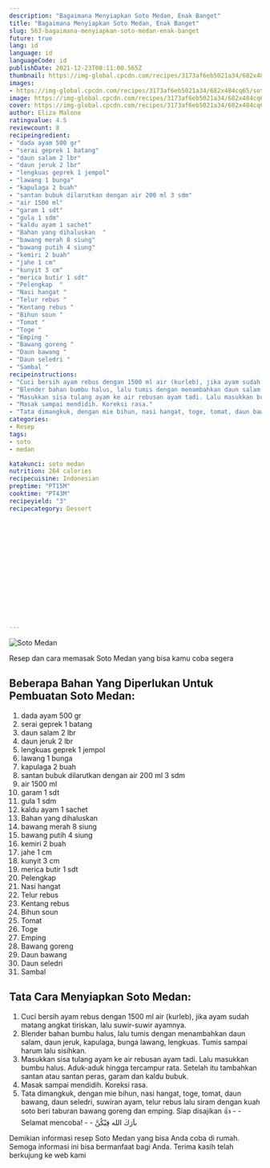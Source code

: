 ```yaml
---
description: "Bagaimana Menyiapkan Soto Medan, Enak Banget"
title: "Bagaimana Menyiapkan Soto Medan, Enak Banget"
slug: 563-bagaimana-menyiapkan-soto-medan-enak-banget
future: true
lang: id
language: id
languageCode: id
publishDate: 2021-12-23T00:11:00.565Z 
thumbnail: https://img-global.cpcdn.com/recipes/3173af6eb5021a34/682x484cq65/soto-medan-foto-resep-utama.png
images:
- https://img-global.cpcdn.com/recipes/3173af6eb5021a34/682x484cq65/soto-medan-foto-resep-utama.png
image: https://img-global.cpcdn.com/recipes/3173af6eb5021a34/682x484cq65/soto-medan-foto-resep-utama.png
cover: https://img-global.cpcdn.com/recipes/3173af6eb5021a34/682x484cq65/soto-medan-foto-resep-utama.png
author: Eliza Malone
ratingvalue: 4.5
reviewcount: 8
recipeingredient:
- "dada ayam 500 gr"
- "serai geprek 1 batang"
- "daun salam 2 lbr"
- "daun jeruk 2 lbr"
- "lengkuas geprek 1 jempol"
- "lawang 1 bunga"
- "kapulaga 2 buah"
- "santan bubuk dilarutkan dengan air 200 ml 3 sdm"
- "air 1500 ml"
- "garam 1 sdt"
- "gula 1 sdm"
- "kaldu ayam 1 sachet"
- "Bahan yang dihaluskan  "
- "bawang merah 8 siung"
- "bawang putih 4 siung"
- "kemiri 2 buah"
- "jahe 1 cm"
- "kunyit 3 cm"
- "merica butir 1 sdt"
- "Pelengkap  "
- "Nasi hangat "
- "Telur rebus "
- "Kentang rebus "
- "Bihun soun "
- "Tomat "
- "Toge "
- "Emping "
- "Bawang goreng "
- "Daun bawang "
- "Daun seledri "
- "Sambal "
recipeinstructions:
- "Cuci bersih ayam rebus dengan 1500 ml air (kurleb), jika ayam sudah matang angkat tiriskan, lalu suwir-suwir ayamnya."
- "Blender bahan bumbu halus, lalu tumis dengan menambahkan daun salam, daun jeruk, kapulaga, bunga lawang, lengkuas. Tumis sampai harum lalu sisihkan."
- "Masukkan sisa tulang ayam ke air rebusan ayam tadi. Lalu masukkan bumbu halus. Aduk-aduk hingga tercampur rata. Setelah itu tambahkan santan atau santan peras, garam dan kaldu bubuk."
- "Masak sampai mendidih. Koreksi rasa."
- "Tata dimangkuk, dengan mie bihun, nasi hangat, toge, tomat, daun bawang, daun seledri, suwiran ayam, telur rebus lalu siram dengan kuah soto beri taburan bawang goreng dan emping. Siap disajikan 👍  Selamat mencoba!   باَرَكَ الله فِيْكُنَّ"
categories:
- Resep
tags:
- soto
- medan

katakunci: soto medan 
nutrition: 264 calories
recipecuisine: Indonesian
preptime: "PT15M"
cooktime: "PT43M"
recipeyield: "3"
recipecategory: Dessert


     
    
    
    
    
    
    
    
    
    
    
      
    
---
```



![Soto Medan](https://img-global.cpcdn.com/recipes/3173af6eb5021a34/682x484cq65/soto-medan-foto-resep-utama.png)

Resep dan cara memasak  Soto Medan yang bisa kamu coba segera

<!--inarticleads1-->

## Beberapa Bahan Yang Diperlukan Untuk Pembuatan Soto Medan:

1. dada ayam 500 gr
1. serai geprek 1 batang
1. daun salam 2 lbr
1. daun jeruk 2 lbr
1. lengkuas geprek 1 jempol
1. lawang 1 bunga
1. kapulaga 2 buah
1. santan bubuk dilarutkan dengan air 200 ml 3 sdm
1. air 1500 ml
1. garam 1 sdt
1. gula 1 sdm
1. kaldu ayam 1 sachet
1. Bahan yang dihaluskan  
1. bawang merah 8 siung
1. bawang putih 4 siung
1. kemiri 2 buah
1. jahe 1 cm
1. kunyit 3 cm
1. merica butir 1 sdt
1. Pelengkap  
1. Nasi hangat 
1. Telur rebus 
1. Kentang rebus 
1. Bihun soun 
1. Tomat 
1. Toge 
1. Emping 
1. Bawang goreng 
1. Daun bawang 
1. Daun seledri 
1. Sambal 



<!--inarticleads2-->

## Tata Cara Menyiapkan Soto Medan:

1. Cuci bersih ayam rebus dengan 1500 ml air (kurleb), jika ayam sudah matang angkat tiriskan, lalu suwir-suwir ayamnya.
1. Blender bahan bumbu halus, lalu tumis dengan menambahkan daun salam, daun jeruk, kapulaga, bunga lawang, lengkuas. Tumis sampai harum lalu sisihkan.
1. Masukkan sisa tulang ayam ke air rebusan ayam tadi. Lalu masukkan bumbu halus. Aduk-aduk hingga tercampur rata. Setelah itu tambahkan santan atau santan peras, garam dan kaldu bubuk.
1. Masak sampai mendidih. Koreksi rasa.
1. Tata dimangkuk, dengan mie bihun, nasi hangat, toge, tomat, daun bawang, daun seledri, suwiran ayam, telur rebus lalu siram dengan kuah soto beri taburan bawang goreng dan emping. Siap disajikan 👍 -  - Selamat mencoba!  -  - باَرَكَ الله فِيْكُنَّ




Demikian informasi  resep Soto Medan   yang bisa Anda coba di rumah. Semoga informasi ini bisa bermanfaat bagi Anda. Terima kasih telah berkujung ke web kami
